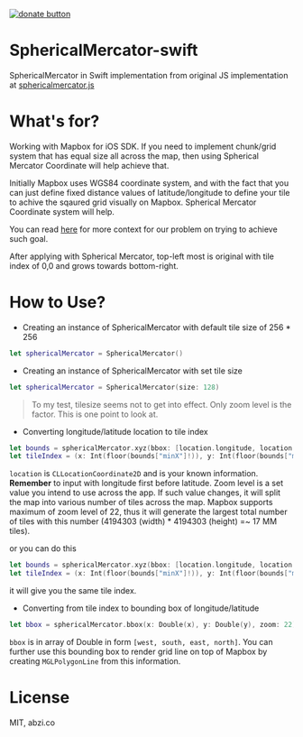 [![donate button](https://img.shields.io/badge/$-donate-ff69b4.svg?maxAge=2592000&amp;style=flat)](https://github.com/abzico/donate)

# SphericalMercator-swift
SphericalMercator in Swift implementation from original JS implementation at [sphericalmercator.js](https://github.com/mapbox/sphericalmercator/blob/master/sphericalmercator.js)

# What's for?

Working with Mapbox for iOS SDK. If you need to implement chunk/grid system that has equal size all across the map, then using Spherical Mercator Coordinate will help achieve that.

Initially Mapbox uses WGS84 coordinate system, and with the fact that you can just define fixed distance values of latitude/longitude to define your tile to achive the sqaured grid visually on Mapbox. Spherical Mercator Coordinate system will help.

You can read [here](https://github.com/mapbox/mapbox-gl-native/issues/11621) for more context for our problem on trying to achieve such goal.

After applying with Spherical Mercator, top-left most is original with tile index of 0,0 and grows towards bottom-right.

# How to Use?

* Creating an instance of SphericalMercator with default tile size of 256 * 256

```swift
let sphericalMercator = SphericalMercator()
```

* Creating an instance of SphericalMercator with set tile size

```swift
let sphericalMercator = SphericalMercator(size: 128)
```

> To my test, tilesize seems not to get into effect. Only zoom level is the factor. This is one point to look at.

* Converting longitude/latitude location to tile index

```swift
let bounds = sphericalMercator.xyz(bbox: [location.longitude, location.latitude, location.longitude, location.latitude], zoom: 22)
let tileIndex = (x: Int(floor(bounds["minX"]!)), y: Int(floor(bounds["maxY"]!)))
```

`location` is `CLLocationCoordinate2D` and is your known information. **Remember** to input with longitude first before latitude. Zoom level is a set value you intend to use across the app. If such value changes, it will split the map into various number of tiles across the map. Mapbox supports maximum of zoom level of 22, thus it will generate the largest total number of tiles with this number (4194303 (width) * 4194303 (height) =~ 17 MM tiles).

or you can do this

```swift
let bounds = sphericalMercator.xyz(bbox: [location.longitude, location.latitude, 0.0, 0.0], zoom: 22)
let tileIndex = (x: Int(floor(bounds["minX"]!)), y: Int(floor(bounds["maxY"]!)))
```

it will give you the same tile index.

* Converting from tile index to bounding box of longitude/latitude

```swift
let bbox = sphericalMercator.bbox(x: Double(x), y: Double(y), zoom: 22)
```

`bbox` is in array of Double in form `[west, south, east, north]`. You can further use this bounding box to render grid line on top of Mapbox by creating `MGLPolygonLine` from this information.

# License

MIT, abzi.co
